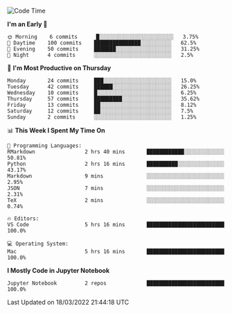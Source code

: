 <!--START_SECTION:waka-->
![Code Time](http://img.shields.io/badge/Code%20Time-16%20hrs%2010%20mins-blue)

**I'm an Early 🐤** 

```text
🌞 Morning    6 commits      █░░░░░░░░░░░░░░░░░░░░░░░░   3.75% 
🌆 Daytime    100 commits    ███████████████░░░░░░░░░░   62.5% 
🌃 Evening    50 commits     ███████░░░░░░░░░░░░░░░░░░   31.25% 
🌙 Night      4 commits      ░░░░░░░░░░░░░░░░░░░░░░░░░   2.5%

```
📅 **I'm Most Productive on Thursday** 

```text
Monday       24 commits     ███░░░░░░░░░░░░░░░░░░░░░░   15.0% 
Tuesday      42 commits     ██████░░░░░░░░░░░░░░░░░░░   26.25% 
Wednesday    10 commits     █░░░░░░░░░░░░░░░░░░░░░░░░   6.25% 
Thursday     57 commits     █████████░░░░░░░░░░░░░░░░   35.62% 
Friday       13 commits     ██░░░░░░░░░░░░░░░░░░░░░░░   8.12% 
Saturday     12 commits     ██░░░░░░░░░░░░░░░░░░░░░░░   7.5% 
Sunday       2 commits      ░░░░░░░░░░░░░░░░░░░░░░░░░   1.25%

```


📊 **This Week I Spent My Time On** 

```text
💬 Programming Languages: 
RMarkdown                2 hrs 40 mins       ████████████░░░░░░░░░░░░░   50.81% 
Python                   2 hrs 16 mins       ██████████░░░░░░░░░░░░░░░   43.17% 
Markdown                 9 mins              ░░░░░░░░░░░░░░░░░░░░░░░░░   2.95% 
JSON                     7 mins              ░░░░░░░░░░░░░░░░░░░░░░░░░   2.31% 
TeX                      2 mins              ░░░░░░░░░░░░░░░░░░░░░░░░░   0.74%

🔥 Editors: 
VS Code                  5 hrs 16 mins       █████████████████████████   100.0%

💻 Operating System: 
Mac                      5 hrs 16 mins       █████████████████████████   100.0%

```

**I Mostly Code in Jupyter Notebook** 

```text
Jupyter Notebook         2 repos             █████████████████████████   100.0%

```



 Last Updated on 18/03/2022 21:44:18 UTC
<!--END_SECTION:waka-->


<!---
viggo-gascou/viggo-gascou is a ✨ special ✨ repository because its `README.md` (this file) appears on your GitHub profile.
You can click the Preview link to take a look at your changes.
--->
